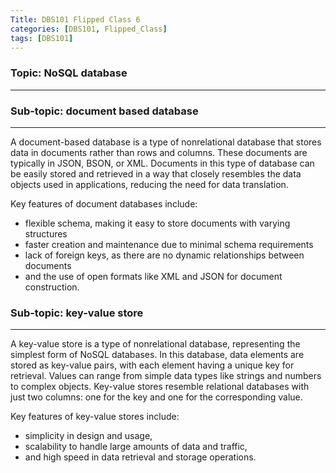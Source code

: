 ```yaml
---
Title: DBS101 Flipped Class 6
categories: [DBS101, Flipped_Class]
tags: [DBS101]
---
```


### Topic: NoSQL database
---

### Sub-topic: document based database
---
A document-based database is a type of nonrelational database that stores data in documents rather than rows and columns. These documents are typically in JSON, BSON, or XML. Documents in this type of database can be easily stored and retrieved in a way that closely resembles the data objects used in applications, reducing the need for data translation. 

Key features of document databases include:
- flexible schema, making it easy to store documents with varying structures
- faster creation and maintenance due to minimal schema requirements
- lack of foreign keys, as there are no dynamic relationships between documents 
- and the use of open formats like XML and JSON for document construction.

### Sub-topic: key-value store
---
A key-value store is a type of nonrelational database, representing the simplest form of NoSQL databases. In this database, data elements are stored as key-value pairs, with each element having a unique key for retrieval. Values can range from simple data types like strings and numbers to complex objects. Key-value stores resemble relational databases with just two columns: one for the key and one for the corresponding value.

Key features of key-value stores include:
- simplicity in design and usage, 
- scalability to handle large amounts of data and traffic, 
- and high speed in data retrieval and storage operations.